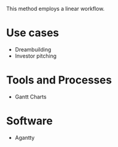 This method employs a linear workflow.

# Use cases
* Dreambuilding
* Investor pitching

# Tools and Processes
- Gantt Charts

# Software
* Agantty
